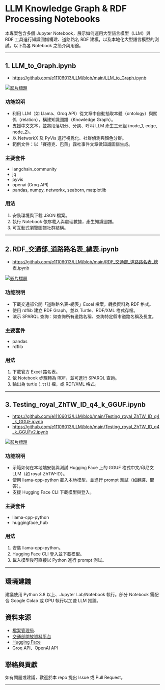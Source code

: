 # LLM Knowledge Graph & RDF Processing Notebooks

本專案包含多個 Jupyter Notebook，展示如何運用大型語言模型（LLM）與 RDF 工具進行知識圖譜構建、道路路名 RDF 建模，以及本地化大型語言模型的測試。以下為各 Notebook 之簡介與用途。

---

## 1. LLM_to_Graph.ipynb
- https://github.com/e11106013/LLM/blob/main/LLM_to_Graph.ipynb

[![影片標題](https://img.youtube.com/vi/gmHjLIgA898/0.jpg)](https://www.youtube.com/watch?v=gmHjLIgA898)


### 功能說明
- 利用 LLM（如 Llama、Groq API）從文章中自動抽取本體（ontology）與關係（relation），構建知識圖譜（Knowledge Graph）。
- 支援中文文本，並將段落切分、分詞、呼叫 LLM 產生三元組 (node_1, edge, node_2)。
- 以 NetworkX 及 PyVis 進行視覺化、社群偵測與顏色分群。
- 範例文件：以「賽德克．巴萊」霧社事件文章做知識圖譜生成。
  
### 主要套件
- langchain_community
- jq
- pyvis
- openai (Groq API)
- pandas, numpy, networkx, seaborn, matplotlib

### 用法
1. 安裝環境與下載 JSON 檔案。
2. 執行 Notebook 依序載入與處理數據，產生知識圖譜。
3. 可互動式瀏覽圖譜社群結構。

---

## 2. RDF_交通部_道路路名表_總表.ipynb
- https://github.com/e11106013/LLM/blob/main/RDF_交通部_道路路名表_總表.ipynb

[![影片標題](https://img.youtube.com/vi/pkRXSJB71Z8/0.jpg)](https://www.youtube.com/watch?v=pkRXSJB71Z8)

### 功能說明
- 下載交通部公開「道路路名表-總表」Excel 檔案，轉換資料為 RDF 格式。
- 使用 rdflib 建立 RDF Graph，並以 Turtle、RDF/XML 格式存檔。
- 演示 SPARQL 查詢：如查詢所有道路名稱、查詢特定縣市道路名稱及長度。

### 主要套件
- pandas
- rdflib

### 用法
1. 下載官方 Excel 路名表。
2. 依 Notebook 步驟轉為 RDF，並可進行 SPARQL 查詢。
3. 輸出為 turtle (`.ttl`) 檔，或 RDF/XML 格式。

---

## 3. Testing_royal_ZhTW_ID_q4_k_GGUF.ipynb
- https://github.com/e11106013/LLM/blob/main/Testing_royal_ZhTW_ID_q4_k_GGUF.ipynb
- https://github.com/e11106013/LLM/blob/main/Testing_royal_ZhTW_ID_q4_k_GGUFv2.ipynb

[![影片標題](https://img.youtube.com/vi/DyI6_FG_GAg/0.jpg)](https://www.youtube.com/watch?v=DyI6_FG_GAg)


### 功能說明
- 示範如何在本地端安裝與測試 Hugging Face 上的 GGUF 格式中文/印尼文 LLM（如 royal-ZhTW-ID）。
- 使用 llama-cpp-python 載入本地模型，並進行 prompt 測試（如翻譯、問答）。
- 支援 Hugging Face CLI 下載模型與登入。

### 主要套件
- llama-cpp-python
- huggingface_hub

### 用法
1. 安裝 llama-cpp-python。
2. Hugging Face CLI 登入並下載模型。
3. 載入模型後可直接以 Python 進行 prompt 測試。

---

## 環境建議

建議使用 Python 3.8 以上、Jupyter Lab/Notebook 執行。部分 Notebook 需配合 Google Colab 或 GPU 執行以加速 LLM 推論。

## 資料來源
- [檔案管理局](https://www.archives.gov.tw/).
- [交通部開放資料平台](https://link.motc.gov.tw/DownloadFile)
- [Hugging Face](https://huggingface.co/roylin1003/royal-ZhTW-ID-q4_k_m)
- Groq API、OpenAI API

## 聯絡與貢獻

如有問題或建議，歡迎於本 repo 提出 Issue 或 Pull Request。

---



